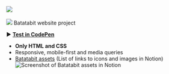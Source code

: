 ![](https://gist.githack.com/CabosManuel/c30452c0008dcb1e0211d819a393c399/raw/64891040f91f6c61681291cd5ee2abb8cd9f9ec5/logo.svg)
---

![](https://i.postimg.cc/zf0g2QZm/Web-capture-13-6-2022-233819-127-0-0-1.jpg)
Batatabit website project

▶️ **[Test in CodePen](https://codepen.io/cabosmanuel/details/XWZygZP)**
- **Only HTML and CSS**
- Responsive, mobile-first and media queries
- [Batatabit assets](https://cabosmanuel.notion.site/Batata-Bit-assets-e4addfc8a86c4bb9baf72847369aee83) (List of links to icons and images in Notion)
  ![Screenshot of Batatabit assets in Notion](https://i.postimg.cc/k5xSN5w5/Web-capture-10-6-2022-12558-www-notion-so.jpg)